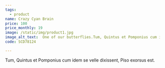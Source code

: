 ```yaml
---
tags:
  - product
name: Crazy Cyan Brain
price: 100
price_monthly: 19
image: /static/img/product1.jpg
image_alt_text:  One of our butterflies.Tum, Quintus et Pomponius cum idem s
code: SCD78124

---
```

Tum, Quintus et Pomponius cum idem se velle dixissent, Piso exorsus est.
